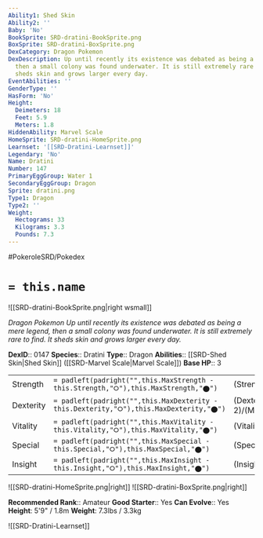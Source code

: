 ```yaml
---
Ability1: Shed Skin
Ability2: ''
Baby: 'No'
BookSprite: SRD-dratini-BookSprite.png
BoxSprite: SRD-dratini-BoxSprite.png
DexCategory: Dragon Pokemon
DexDescription: Up until recently its existence was debated as being a mere legend,
  then a small colony was found underwater. It is still extremely rare to find. It
  sheds skin and grows larger every day.
EventAbilities: ''
GenderType: ''
HasForm: 'No'
Height:
  Deimeters: 18
  Feet: 5.9
  Meters: 1.8
HiddenAbility: Marvel Scale
HomeSprite: SRD-dratini-HomeSprite.png
Learnset: '[[SRD-Dratini-Learnset]]'
Legendary: 'No'
Name: Dratini
Number: 147
PrimaryEggGroup: Water 1
SecondaryEggGroup: Dragon
Sprite: dratini.png
Type1: Dragon
Type2: ''
Weight:
  Hectograms: 33
  Kilograms: 3.3
  Pounds: 7.3
---
```


#PokeroleSRD/Pokedex

# `= this.name`

![[SRD-dratini-BookSprite.png|right wsmall]]

*Dragon Pokemon*
*Up until recently its existence was debated as being a mere legend, then a small colony was found underwater. It is still extremely rare to find. It sheds skin and grows larger every day.*

**DexID**:: 0147
**Species**:: Dratini
**Type**:: Dragon
**Abilities**:: [[SRD-Shed Skin|Shed Skin]] ([[SRD-Marvel Scale|Marvel Scale]])
**Base HP**:: 3

|           |                                                                                        |                                          |
| --------- | -------------------------------------------------------------------------------------- | ---------------------------------------- |
| Strength  | `= padleft(padright("",this.MaxStrength - this.Strength,"⭘"),this.MaxStrength,"⬤")`    | (Strength::2)/(MaxStrength::4)   |
| Dexterity | `= padleft(padright("",this.MaxDexterity - this.Dexterity,"⭘"),this.MaxDexterity,"⬤")` | (Dexterity:: 2)/(MaxDexterity::4) |
| Vitality  | `= padleft(padright("",this.MaxVitality - this.Vitality,"⭘"),this.MaxVitality,"⬤")`    | (Vitality::2)/(MaxVitality::4)   |
| Special   | `= padleft(padright("",this.MaxSpecial - this.Special,"⭘"),this.MaxSpecial,"⬤")`       | (Special::2)/(MaxSpecial::4)     |
| Insight   | `= padleft(padright("",this.MaxInsight - this.Insight,"⭘"),this.MaxInsight,"⬤")`       | (Insight::2)/(MaxInsight::4)     |

![[SRD-dratini-HomeSprite.png|right]]
![[SRD-dratini-BoxSprite.png|right]]

**Recommended Rank**:: Amateur
**Good Starter**:: Yes
**Can Evolve**:: Yes
**Height**: 5'9" / 1.8m
**Weight**: 7.3lbs / 3.3kg

![[SRD-Dratini-Learnset]]